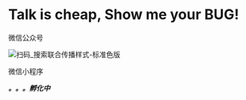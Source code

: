 # Talk is cheap, Show me your BUG!

微信公众号

![扫码_搜索联合传播样式-标准色版](README.assets/扫码_搜索联合传播样式-标准色版.png)

微信小程序

***。。。孵化中***